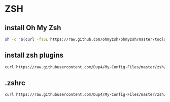 # ZSH

## install Oh My Zsh

```bash
sh -c "$(curl -fsSL https://raw.github.com/ohmyzsh/ohmyzsh/master/tools/install.sh)"
```

## install zsh plugins

```bash
curl https://raw.githubusercontent.com/Dup4/My-Config-Files/master/zsh/install.sh | sh
```

## .zshrc

```bash
curl https://raw.githubusercontent.com/Dup4/My-Config-Files/master/zsh/.zshrc > ~/.zshrc
```
